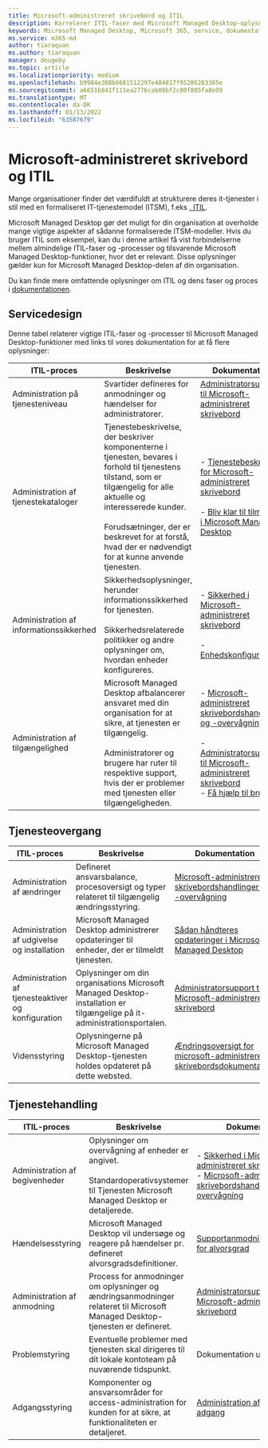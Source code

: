 ```yaml
---
title: Microsoft-administreret skrivebord og ITIL
description: Korrelerer ITIL-faser med Microsoft Managed Desktop-oplysninger og artikler
keywords: Microsoft Managed Desktop, Microsoft 365, service, dokumentation, ITISM
ms.service: m365-md
author: tiaraquan
ms.author: tiaraquan
manager: dougeby
ms.topic: article
ms.localizationpriority: medium
ms.openlocfilehash: b9984e308b6681512297e484817f95206283385e
ms.sourcegitcommit: a6651b841f111ea2776cab88bf2c80f805fa8e09
ms.translationtype: MT
ms.contentlocale: da-DK
ms.lasthandoff: 01/13/2022
ms.locfileid: "63587679"
---
```

# <a name="microsoft-managed-desktop-and-itil"></a>Microsoft-administreret skrivebord og ITIL

Mange organisationer finder det værdifuldt at strukturere deres it-tjenester i stil med en formaliseret IT-tjenestemodel (ITSM), f.eks [. ITIL](https://www.axelos.com/best-practice-solutions/itil). 

Microsoft Managed Desktop gør det muligt for din organisation at overholde mange vigtige aspekter af sådanne formaliserede ITSM-modeller. Hvis du bruger ITIL som eksempel, kan du i denne artikel få vist forbindelserne mellem almindelige ITIL-faser og -processer og tilsvarende Microsoft Managed Desktop-funktioner, hvor det er relevant. Disse oplysninger gælder kun for Microsoft Managed Desktop-delen af din organisation.

Du kan finde mere omfattende oplysninger om ITIL og dens faser og proces i [dokumentationen](https://www.axelos.com/best-practice-solutions/itil).


## <a name="service-design"></a>Servicedesign

Denne tabel relaterer vigtige ITIL-faser og -processer til Microsoft Managed Desktop-funktioner med links til vores dokumentation for at få flere oplysninger:



|ITIL-proces |Beskrivelse  |Dokumentation |
|---------|---------|---------|
|Administration på tjenesteniveau     | Svartider defineres for anmodninger og hændelser for administratorer.  |  [Administratorsupport til Microsoft-administreret skrivebord](working-with-managed-desktop/admin-support.md)  |
|Administration af tjenestekataloger     | Tjenestebeskrivelse, der beskriver komponenterne i tjenesten, bevares i forhold til tjenestens tilstand, som er tilgængelig for alle aktuelle og interesserede kunder.<br><br>Forudsætninger, der er beskrevet for at forstå, hvad der er nødvendigt for at kunne anvende tjenesten.  | - [Tjenestebeskrivelse for Microsoft-administreret skrivebord](service-description/index.md)<br><br>- [Bliv klar til tilmelding i Microsoft Managed Desktop](get-ready/index.md)  |
|Administration af informationssikkerhed     | Sikkerhedsoplysninger, herunder informationssikkerhed for tjenesten.<br><br> Sikkerhedsrelaterede politikker og andre oplysninger om, hvordan enheder konfigureres.   | - [Sikkerhed i Microsoft-administreret skrivebord](service-description/security.md)<br><br>- [Enhedskonfiguration](service-description/device-policies.md)  |
|Administration af tilgængelighed     |  Microsoft Managed Desktop afbalancerer ansvaret med din organisation for at sikre, at tjenesten er tilgængelig.<br><br>Administratorer og brugere har ruter til respektive support, hvis der er problemer med tjenesten eller tilgængeligheden. | - [Microsoft-administreret skrivebordshandlinger og -overvågning](service-description/operations-and-monitoring.md)<br><br>- [Administratorsupport til Microsoft-administreret skrivebord](working-with-managed-desktop/admin-support.md)<br>- [Få hjælp til brugere](working-with-managed-desktop/end-user-support.md)  |



## <a name="service-transition"></a>Tjenesteovergang


|ITIL-proces |Beskrivelse  |Dokumentation |
|---------|---------|---------|
|Administration af ændringer     | Defineret ansvarsbalance, procesoversigt og typer relateret til tilgængelig ændringsstyring.  | [Microsoft-administreret skrivebordshandlinger og -overvågning](service-description/operations-and-monitoring.md#change-management) |
|Administration af udgivelse og installation     |  Microsoft Managed Desktop administrerer opdateringer til enheder, der er tilmeldt tjenesten.  | [Sådan håndteres opdateringer i Microsoft Managed Desktop](service-description/updates.md)        |
|Administration af tjenesteaktiver og konfiguration     | Oplysninger om din organisations Microsoft Managed Desktop-installation er tilgængelige på it-administrationsportalen.  | [Administratorsupport til Microsoft-administreret skrivebord](working-with-managed-desktop/admin-support.md) |
|Vidensstyring     | Oplysningerne på Microsoft Managed Desktop-tjenesten holdes opdateret på dette websted.   | [Ændringsoversigt for microsoft-administreret skrivebordsdokumentation](change-history-managed-desktop.md)        |



## <a name="service-operation"></a>Tjenestehandling


|ITIL-proces |Beskrivelse  |Dokumentation  |
|---------|---------|---------|
|Administration af begivenheder     |  Oplysninger om overvågning af enheder er angivet.<br><br>Standardoperativsystemer til Tjenesten Microsoft Managed Desktop er detaljerede. |  - [Sikkerhed i Microsoft-administreret skrivebord](service-description/security.md)<br>- [Microsoft-administreret skrivebordshandlinger og -overvågning](service-description/operations-and-monitoring.md)       |
|Hændelsesstyring  | Microsoft Managed Desktop vil undersøge og reagere på hændelser pr. defineret alvorsgradsdefinitioner.  |  [Supportanmodningsdefinitioner for alvorsgrad](working-with-managed-desktop/admin-support.md#support-request-severity-definitions)       |
|Administration af anmodning     |  Process for anmodninger om oplysninger og ændringsanmodninger relateret til Microsoft Managed Desktop-tjenesten er defineret.         |[Administratorsupport til Microsoft-administreret skrivebord](working-with-managed-desktop/admin-support.md)         |
|Problemstyring     | Eventuelle problemer med tjenesten skal dirigeres til dit lokale kontoteam på nuværende tidspunkt. | Dokumentation under udvikling |
|Adgangsstyring     | Komponenter og ansvarsområder for access-administration for kunden for at sikre, at funktionaliteten er detaljeret.  | [Administration af identitet og adgang](service-description/security.md#identity-and-access-management)        |
